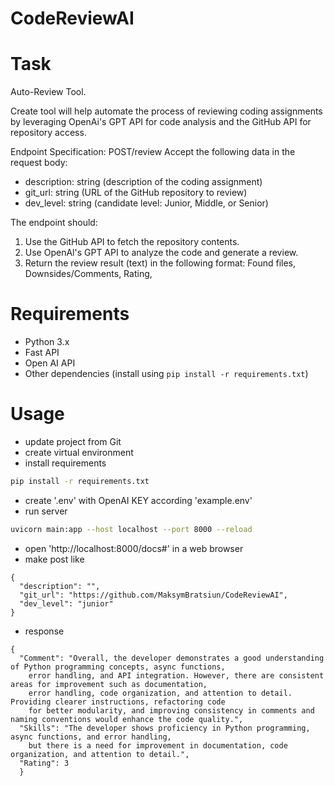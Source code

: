 # CodeReviewAI

# Task

Auto-Review Tool.

 Create tool will help automate the process of reviewing coding assignments by leveraging OpenAi's GPT API
 for code analysis and the GitHub API for repository access.

Endpoint Specification:
POST/review
Accept the following data in the request body:
- description: string (description of the coding assignment)
- git_url: string (URL of the GitHub repository to review)
- dev_level: string (candidate level: Junior, Middle, or Senior)

The endpoint should:
1. Use the GitHub API to fetch the repository contents.
2. Use OpenAl's GPT API to analyze the code and generate a review.
3. Return the review result (text) in the following format: Found files, Downsides/Comments, Rating,

# Requirements
- Python 3.x
- Fast API
- Open AI API
- Other dependencies (install using `pip install -r requirements.txt`)

# Usage
- update project from Git
- create virtual environment
- install requirements
```bash
pip install -r requirements.txt
```
- create '.env' with OpenAI KEY according 'example.env'
- run server
```bash
uvicorn main:app --host localhost --port 8000 --reload
```
- open 'http://localhost:8000/docs#' in a web browser
- make post like
```
{
  "description": "",
  "git_url": "https://github.com/MaksymBratsiun/CodeReviewAI",
  "dev_level": "junior"
}
```
- response
```
{
  "Comment": "Overall, the developer demonstrates a good understanding of Python programming concepts, async functions,
    error handling, and API integration. However, there are consistent areas for improvement such as documentation, 
    error handling, code organization, and attention to detail. Providing clearer instructions, refactoring code 
    for better modularity, and improving consistency in comments and naming conventions would enhance the code quality.",
  "Skills": "The developer shows proficiency in Python programming, async functions, and error handling, 
    but there is a need for improvement in documentation, code organization, and attention to detail.",
  "Rating": 3
  }
```